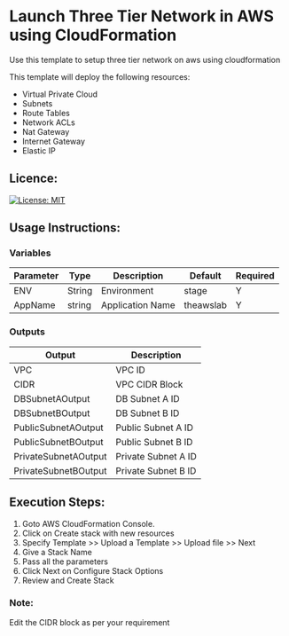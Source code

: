 # Launch Three Tier Network in AWS using CloudFormation
Use this template to setup three tier network on aws using cloudformation

This template will deploy the following resources:
- Virtual Private Cloud
- Subnets
- Route Tables
- Network ACLs
- Nat Gateway
- Internet Gateway
- Elastic IP

## Licence:
[![License: MIT](https://img.shields.io/badge/License-MIT-green.svg)](https://opensource.org/licenses/MIT)

## Usage Instructions:

### Variables

| Parameter            |  Type   | Description            | Default                      | Required |
| -------------------- | ------- | ---------------------- | ---------------------------- | -------- |
| ENV                  | String  | Environment            | stage                        | Y        |
| AppName              | string  | Application Name       | theawslab                    | Y        |


### Outputs

| Output                | Description            |
| --------------------- | ---------------------- |
| VPC                   | VPC ID                 |
| CIDR                  | VPC CIDR Block         |
| DBSubnetAOutput       | DB Subnet A ID         |
| DBSubnetBOutput       | DB Subnet B ID         |
| PublicSubnetAOutput   | Public Subnet A ID     |
| PublicSubnetBOutput   | Public Subnet B ID     |
| PrivateSubnetAOutput  | Private Subnet A ID    |
| PrivateSubnetBOutput  | Private Subnet B ID    |

## Execution Steps:

1. Goto AWS CloudFormation Console.
2. Click on Create stack with new resources
3. Specify Template >> Upload a Template >> Upload file >> Next
4. Give a Stack Name
5. Pass all the parameters
6. Click Next on Configure Stack Options
7. Review and Create Stack

### Note:
Edit the CIDR block as per your requirement
